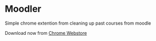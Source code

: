 # Moodler

Simple chrome extention from cleaning up past courses from moodle

Download now from [Chrome Webstore](https://chrome.google.com/webstore/search/moodler)
